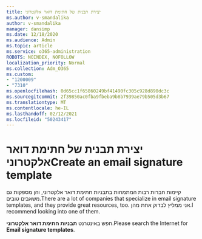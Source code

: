 ```yaml
---
title: יצירת תבנית של חתימת דואר אלקטרוני
ms.author: v-smandalika
author: v-smandalika
manager: dansimp
ms.date: 12/18/2020
ms.audience: Admin
ms.topic: article
ms.service: o365-administration
ROBOTS: NOINDEX, NOFOLLOW
localization_priority: Normal
ms.collection: Adm_O365
ms.custom:
- "1200009"
- "7310"
ms.openlocfilehash: 0d65cc1f65860249bf41490fc305c928d890dc3c
ms.sourcegitcommit: 2f39850ac0fba9fbeba9b8b7939ae79b505d3b67
ms.translationtype: MT
ms.contentlocale: he-IL
ms.lasthandoff: 02/12/2021
ms.locfileid: "50243417"
---
```

# <a name="create-an-email-signature-template"></a><span data-ttu-id="d9093-102">יצירת תבנית של חתימת דואר אלקטרוני</span><span class="sxs-lookup"><span data-stu-id="d9093-102">Create an email signature template</span></span>

<span data-ttu-id="d9093-103">קיימות חברות רבות המתמחות בתבניות חתימת דואר אלקטרוני, והן מספקות גם משאבים טובים.</span><span class="sxs-lookup"><span data-stu-id="d9093-103">There are a lot of companies that specialize in email signature templates, and they provide great resources, too.</span></span> <span data-ttu-id="d9093-104">אני ממליץ לבדוק אחת מהן.</span><span class="sxs-lookup"><span data-stu-id="d9093-104">I recommend looking into one of them.</span></span>

<span data-ttu-id="d9093-105">חפש באינטרנט **תבניות חתימת דואר אלקטרוני**.</span><span class="sxs-lookup"><span data-stu-id="d9093-105">Please search the Internet for **Email signature templates**.</span></span>